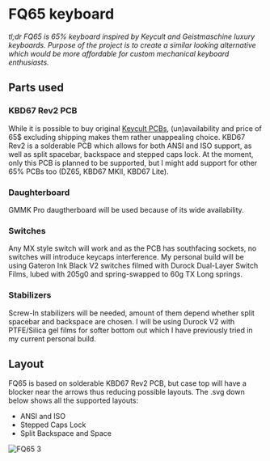# FQ65 keyboard

_tl;dr FQ65 is 65% keyboard inspired by Keycult and Geistmaschine luxury keyboards. Purpose of the project is to create a similar looking alternative which would be more affordable for custom mechanical keyboard enthusiasts._

## Parts used
### KBD67 Rev2 PCB

While it is possible to buy original [Keycult PCBs](https://keycult.com/collections/accessories), (un)availability and price of 65$ excluding shipping makes them rather unappealing choice. KBD67 Rev2 is a solderable PCB which allows for both ANSI and ISO support, as well as split spacebar, backspace and stepped caps lock. At the moment, only this PCB is planned to be supported, but I might add support for other 65% PCBs too (DZ65, KBD67 MKII, KBD67 Lite).

### Daughterboard

GMMK Pro daugtherboard will be used because of its wide availability. 

### Switches

Any MX style switch will work and as the PCB has southfacing sockets, no switches will introduce keycaps interference. My personal build will be using Gateron Ink Black V2 switches filmed with Durock Dual-Layer Switch Films, lubed with 205g0 and spring-swapped to 60g TX Long springs.

### Stabilizers

Screw-In stabilizers will be needed, amount of them depend whether split spacebar and backspace are chosen. I will be using Durock V2 with PTFE/Silica gel films for softer bottom out which I have previously tried in my current personal build.

## Layout
FQ65 is based on solderable KBD67 Rev2 PCB, but case top will have a blocker near the arrows thus reducing possible layouts. The .svg down below shows all the supported layouts:
- ANSI and ISO
- Stepped Caps Lock
- Split Backspace and Space

![FQ65 3](https://user-images.githubusercontent.com/99119828/152737766-694bc3c3-6bc7-4e49-9251-83a4f6a38ccf.svg)
